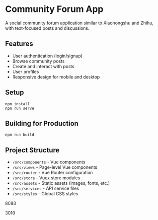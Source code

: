 # Community Forum App

A social community forum application similar to Xiaohongshu and Zhihu, with text-focused posts and discussions.

## Features
- User authentication (login/signup)
- Browse community posts
- Create and interact with posts
- User profiles
- Responsive design for mobile and desktop

## Setup
```
npm install
npm run serve
```

## Building for Production
```
npm run build
```

## Project Structure
- `/src/components` - Vue components
- `/src/views` - Page-level Vue components
- `/src/router` - Vue Router configuration
- `/src/store` - Vuex store modules
- `/src/assets` - Static assets (images, fonts, etc.)
- `/src/services` - API service files
- `/src/styles` - Global CSS styles 


8083 

3010